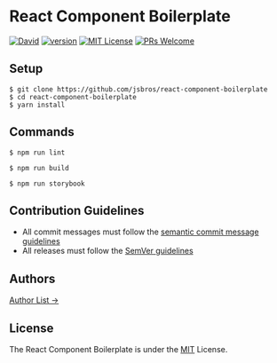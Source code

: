 # React Component Boilerplate

[![David][david-badge]][david]
[![version][version-badge]][package]
[![MIT License][license-badge]][license]
[![PRs Welcome][prs-badge]][prs]

## Setup

```
$ git clone https://github.com/jsbros/react-component-boilerplate
$ cd react-component-boilerplate
$ yarn install
```

## Commands

```
$ npm run lint
```

```
$ npm run build
```

```
$ npm run storybook
```

## Contribution Guidelines

* All commit messages must follow the [semantic commit message guidelines](https://seesparkbox.com/foundry/semantic_commit_messages)
* All releases must follow the [SemVer guidelines](http://semver.org)

## Authors

[Author List →](AUTHORS.md)

## License

The React Component Boilerplate is under the [MIT](LICENSE.md) License.


[david-badge]: https://img.shields.io/david/jsbros/react-component-boilerplate.svg?style=flat-square
[david]: https://github.com/JSBros/react-component-boilerplate/issues
[version-badge]: https://img.shields.io/npm/v/react-component-boilerplate.svg?style=flat-square
[package]: https://www.npmjs.com/package/react-component-boilerplate
[license-badge]: https://img.shields.io/npm/l/react-component-boilerplate.svg?style=flat-square
[license]: https://github.com/jsbros/react-component-boilerplate/blob/master/LICENSE
[prs-badge]: https://img.shields.io/badge/PRs-welcome-brightgreen.svg?style=flat-square
[prs]: https://github.com/JSBros/react-component-boilerplate/pulls
